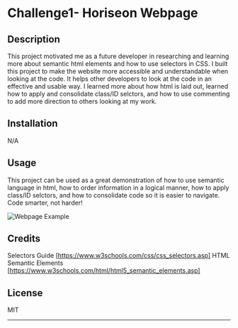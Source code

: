 # Challenge1- Horiseon Webpage

## Description

This project motivated me as a future developer in researching and learning more about semantic html elements and how to use selectors in CSS.  I built this project to make the website more accessible and understandable when looking at the code.  It helps other developers to look at the code in an effective and usable way.  I learned more about how html is laid out, learned how to apply and consolidate class/ID selctors, and how to use commenting to add more direction to others looking at my work.

## Installation

N/A

## Usage

This project can be used as a great demonstration of how to use semantic language in html, how to order information in a logical manner, how to apply class/ID selctors, and how to consolidate code so it is easier to navigate.  Code smarter, not harder!

![Webpage Example]([images/Webpage-Layout.jpg?raw=true "Webpage Example")


## Credits

Selectors Guide [https://www.w3schools.com/css/css_selectors.asp]
HTML Semantic Elements [https://www.w3schools.com/html/html5_semantic_elements.asp]

## License
MIT

---




